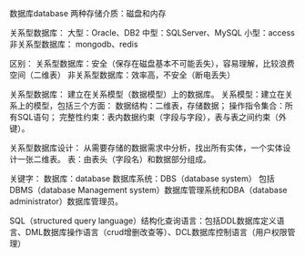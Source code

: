 数据库database
两种存储介质：磁盘和内存

关系型数据库：
大型：Oracle、DB2
中型：SQLServer、MySQL
小型：access
非关系型数据库：
mongodb、redis

区别：
关系型数据库：安全（保存在磁盘基本不可能丢失），容易理解，比较浪费空间（二维表）
非关系型数据库：效率高，不安全（断电丢失）

关系型数据库：
建立在关系模型（数据模型）上的数据库。
关系模型：建立在关系上的模型，包括三个方面：
数据结构：二维表，存储数据；
操作指令集合：所有SQL语句；
完整性约束：表内数据约束（字段与字段），表与表之间约束（外键）。

关系型数据库设计：
从需要存储的数据需求中分析，找出所有实体，一个实体设计一张二维表。
表：由表头（字段名）和数据部分组成。

关键字：
数据库：database
数据库系统：DBS（database system）
包括DBMS（database Management system）数据库管理系统和DBA（database administrator）数据库管理员。

SQL（structured query language）结构化查询语言：包括DDL数据库定义语言、DML数据库操作语言（crud增删改查等）、DCL数据库控制语言（用户权限管理）